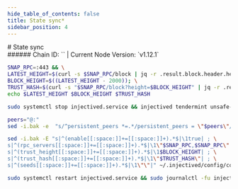 ```yaml
---
hide_table_of_contents: false
title: State sync*
sidebar_position: 4
---
```


<div class="h1-with-icon icon-injective">
# State sync
</div>
###### Chain ID: `` | Current Node Version: `v1.12.1`

```bash
SNAP_RPC=:443 && \
LATEST_HEIGHT=$(curl -s $SNAP_RPC/block | jq -r .result.block.header.height); \
BLOCK_HEIGHT=$((LATEST_HEIGHT - 2000)); \
TRUST_HASH=$(curl -s "$SNAP_RPC/block?height=$BLOCK_HEIGHT" | jq -r .result.block_id.hash) && \
echo $LATEST_HEIGHT $BLOCK_HEIGHT $TRUST_HASH
```
```bash
sudo systemctl stop injectived.service && injectived tendermint unsafe-reset-all --home ~/.injectived --keep-addr-book
```
```bash
peers="@:"
sed -i.bak -e  "s/^persistent_peers *=.*/persistent_peers = \"$peers\"/" ~/.injectived/config/config.toml
```
```bash
sed -i.bak -E "s|^(enable[[:space:]]+=[[:space:]]+).*$|\1true| ; \
s|^(rpc_servers[[:space:]]+=[[:space:]]+).*$|\1\"$SNAP_RPC,$SNAP_RPC\"| ; \
s|^(trust_height[[:space:]]+=[[:space:]]+).*$|\1$BLOCK_HEIGHT| ; \
s|^(trust_hash[[:space:]]+=[[:space:]]+).*$|\1\"$TRUST_HASH\"| ; \
s|^(seeds[[:space:]]+=[[:space:]]+).*$|\1\"\"|" ~/.injectived/config/config.toml
```
```bash
sudo systemctl restart injectived.service && sudo journalctl -fu injectived.service --no-hostname -o cat
```